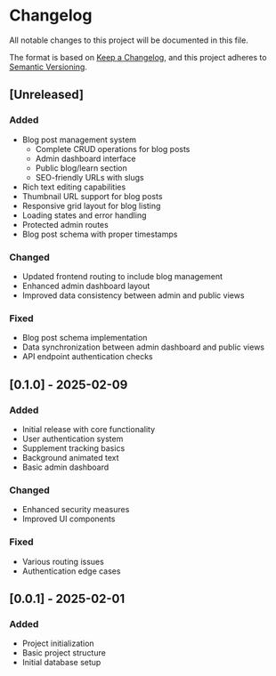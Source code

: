 # Changelog
All notable changes to this project will be documented in this file.

The format is based on [Keep a Changelog](https://keepachangelog.com/en/1.0.0/),
and this project adheres to [Semantic Versioning](https://semver.org/spec/v2.0.0.html).

## [Unreleased]
### Added
- Blog post management system
  - Complete CRUD operations for blog posts
  - Admin dashboard interface
  - Public blog/learn section
  - SEO-friendly URLs with slugs
- Rich text editing capabilities
- Thumbnail URL support for blog posts
- Responsive grid layout for blog listing
- Loading states and error handling
- Protected admin routes
- Blog post schema with proper timestamps

### Changed
- Updated frontend routing to include blog management
- Enhanced admin dashboard layout
- Improved data consistency between admin and public views

### Fixed
- Blog post schema implementation
- Data synchronization between admin dashboard and public views
- API endpoint authentication checks

## [0.1.0] - 2025-02-09
### Added
- Initial release with core functionality
- User authentication system
- Supplement tracking basics
- Background animated text
- Basic admin dashboard

### Changed
- Enhanced security measures
- Improved UI components

### Fixed
- Various routing issues
- Authentication edge cases

## [0.0.1] - 2025-02-01
### Added
- Project initialization
- Basic project structure
- Initial database setup
